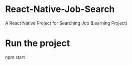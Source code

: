 # React-Native-Job-Search
A React Native Project for Searching Job (Learning Project)

# Run the project
npm start
